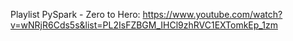 Playlist PySpark - Zero to Hero: https://www.youtube.com/watch?v=wNRjR6Cds5s&list=PL2IsFZBGM_IHCl9zhRVC1EXTomkEp_1zm